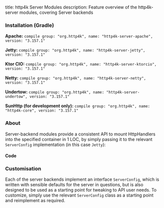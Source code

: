 title: http4k Server Modules
description: Feature overview of the http4k-server modules, covering Server backends

### Installation (Gradle)
**Apache:** ```compile group: "org.http4k", name: "http4k-server-apache", version: "3.157.1"```

**Jetty:** ```compile group: "org.http4k", name: "http4k-server-jetty", version: "3.157.1"```

**Ktor CIO:** ```compile group: "org.http4k", name: "http4k-server-ktorcio", version: "3.157.1"```

**Netty:** ```compile group: "org.http4k", name: "http4k-server-netty", version: "3.157.1"```

**Undertow:** ```compile group: "org.http4k", name: "http4k-server-undertow", version: "3.157.1"```

**SunHttp (for development only):** ```compile group: "org.http4k", name: "http4k-core", version: "3.157.1"```

### About
Server-backend modules provide a consistent API to mount HttpHandlers into the specified container in 1 LOC, by 
simply passing it to the relevant `ServerConfig` implementation (in this case `Jetty`):

#### Code [<img class="octocat"/>](https://github.com/http4k/http4k/blob/master/src/docs/guide/modules/servers/example_http.kt)
<script src="https://gist-it.appspot.com/https://github.com/http4k/http4k/blob/master/src/docs/guide/modules/servers/example_http.kt"></script>

### Customisation
Each of the server backends implement an interface `ServerConfig`, which is written with sensible defaults for the server in questions, 
but is also designed to be used as a starting point for tweaking to API user needs. To customize, simply use the relevant `ServerConfig` 
class as a starting point and reimplement as required.

